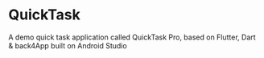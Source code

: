 # QuickTask
  A demo quick task application called QuickTask Pro, based on Flutter, Dart & back4App built on Android Studio
